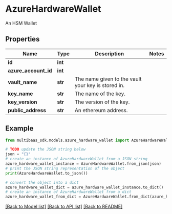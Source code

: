 # AzureHardwareWallet

An HSM Wallet

## Properties

Name | Type | Description | Notes
------------ | ------------- | ------------- | -------------
**id** | **int** |  | 
**azure_account_id** | **int** |  | 
**vault_name** | **str** | The name given to the vault your key is stored in. | 
**key_name** | **str** | The name of the key. | 
**key_version** | **str** | The version of the key. | 
**public_address** | **str** | An ethereum address. | 

## Example

```python
from multibaas_sdk.models.azure_hardware_wallet import AzureHardwareWallet

# TODO update the JSON string below
json = "{}"
# create an instance of AzureHardwareWallet from a JSON string
azure_hardware_wallet_instance = AzureHardwareWallet.from_json(json)
# print the JSON string representation of the object
print(AzureHardwareWallet.to_json())

# convert the object into a dict
azure_hardware_wallet_dict = azure_hardware_wallet_instance.to_dict()
# create an instance of AzureHardwareWallet from a dict
azure_hardware_wallet_from_dict = AzureHardwareWallet.from_dict(azure_hardware_wallet_dict)
```
[[Back to Model list]](../README.md#documentation-for-models) [[Back to API list]](../README.md#documentation-for-api-endpoints) [[Back to README]](../README.md)


